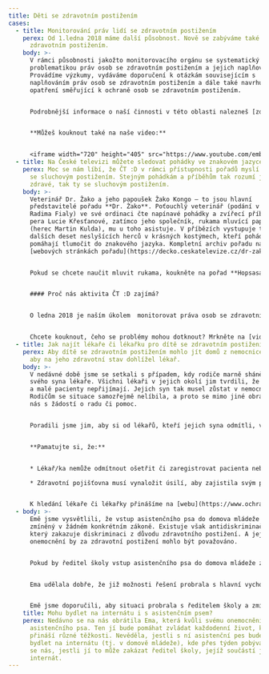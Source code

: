 ```yaml
---
title: Děti se zdravotním postižením
cases:
  - title: Monitorování práv lidí se zdravotním postižením
    perex: Od 1.ledna 2018 máme další působnost. Nově se zabýváme také právy osob se
      zdravotním postižením.
    body: >-
      V rámci působnosti jakožto monitorovacího orgánu se systematický zabýváme
      problematikou práv osob se zdravotním postižením a jejich naplňováním.
      Provádíme výzkumy, vydáváme doporučení k otázkám souvisejícím s
      naplňováním práv osob se zdravotním postižením a dále také navrhujeme
      opatření směřující k ochraně osob se zdravotním postižením.


      Podrobnější informace o naší činnosti v této oblasti nalezneš [zde](https://www.ochrance.cz/monitorovani-prav-lidi-se-zdravotnim-postizenim/).


      **Můžeš kouknout také na naše video:**


      <iframe width="720" height="405" src="https://www.youtube.com/embed/SqEBVMuk24I" title="YouTube video player" frameborder="0" allow="accelerometer; autoplay; clipboard-write; encrypted-media; gyroscope; picture-in-picture" allowfullscreen></iframe>
  - title: Na České televizi můžete sledovat pohádky ve znakovém jazyce
    perex: Moc se nám líbí, že ČT :D v rámci přístupnosti pořadů myslí i na nejmenší
      se sluchovým postižením. Stejným pohádkám a příběhům tak rozumí jak děti
      zdravé, tak ty se sluchovým postižením.
    body: >-
      Veterinář Dr. Žako a jeho papoušek Žako Kongo – to jsou hlavní
      představitelé pořadu **Dr. Žako**. Poťouchlý veterinář (podání v herce
      Radima Fialy) ve své ordinaci čte napínavé pohádky a zvířecí příběhy z
      pera Lucie Křesťanové, zatímco jeho společník, rukama mluvící papoušek
      (herec Martin Kulda), mu u toho asistuje. V příbězích vystupuje také
      dalších deset neslyšících herců v krásných kostýmech, kteří pohádky
      pomáhají tlumočit do znakového jazyka. Kompletní archiv pořadu najdete na
      [webových stránkách pořadu](https://decko.ceskatelevize.cz/dr-zako).


      Pokud se chcete naučit mluvit rukama, koukněte na pořad **Hopsasa**. Malí herci – Nela a Jindra Vás to naučí. A navíc, nebo hlavně, si s nimi zacvičíte, rozhýbete se a samozřejmě si zahopsáte. A je úplně jedno, zda slyšíte, nebo ne. Malým průvodcům pomáhá kamarád Hops (herec Robert Milič) a uklízečka Kutivá (herečka Kamila Valůšková). Kompletní archiv pořadu, lexikon znaků, básničky i pohybové výzvy najdete na [webových stránkách pořadu](https://decko.ceskatelevize.cz/hopsasa).


      #### Proč nás aktivita ČT :D zajímá?


      O ledna 2018 je naším úkolem  monitorovat práva osob se zdravotním postižením. Zabýváme se tak různými oblastmi života lidí se zdravotním postižením, provádíme výzkumy, vydáváme doporučení a navrhujeme opatření, která by lidem s postižením měla pomoci. 


      Chcete kouknout, čeho se problémy mohou dotknout? Mrkněte na [videa](https://www.ochrance.cz/monitorovani-prav-lidi-se-zdravotnim-postizenim/).
  - title: Jak najít lékaře či lékařku pro dítě se zdravotním postižením?
    perex: Aby dítě se zdravotním postižením mohlo jít domů z nemocnice, je třeba,
      aby na jeho zdravotní stav dohlížel lékař.
    body: >-
      V nedávné době jsme se setkali s případem, kdy rodiče marně sháněli pro
      svého syna lékaře. Všichni lékaři v jejich okolí jim tvrdili, že mají plno
      a malé pacienty nepřijímají. Jejich syn tak musel zůstat v nemocnici.
      Rodičům se situace samozřejmě nelíbila, a proto se mimo jiné obrátili na
      nás s žádostí o radu či pomoc.


      Poradili jsme jim, aby si od lékařů, kteří jejich syna odmítli, vyžádali písemné vyjádření s odůvodněním. S těmi se poté totiž mohou obrátit na svou zdravotní pojišťovnu a ta by jim měla sama zajistil dětského lékaře. Stalo se tak i v našem případě a nyní je již malý chlapec doma a stačí, že na její zdravotní stav dohlíží dětský lékař.


      **Pamatujte si, že:**


      * Lékař/ka nemůže odmítnout ošetřit či zaregistrovat pacienta nebo pacientku podle své libosti. Důvodem však může být například to, že má skutečně plnou kapacitu, nebo že nemá uzavřenou smlouvu se zdravotní pojišťovnou pacienta či pacientky.

      * Zdravotní pojišťovna musí vynaložit úsilí, aby zajistila svým pojištěncům a pojištěnkám praktického lékaře či lékařku v dojezdové vzdálenosti.


      K hledání lékaře či lékařky přinášíme na [webu](https://www.ochrance.cz/aktualne/tiskove-zpravy-2019/ombudsmanka-pomohla-matce-jejiz-dite-melo-tezke-zdravotni-postizeni/) několik dalších užitečných informací a rad.
  - body: >-
      Emě jsme vysvětlili, že vstup asistenčního psa do domova mládeže není
      zmíněný v žádném konkrétním zákoně. Existuje však antidiskriminační zákon,
      který zakazuje diskriminaci z důvodu zdravotního postižení. A její
      onemocnění by za zdravotní postižení mohlo být považováno.


      Pokud by ředitel školy vstup asistenčního psa do domova mládeže zakázal, mohlo by jít o diskriminaci. Ale není to možné dopředu jednoznačně říci. Záleží totiž na konkrétní situaci. Kroky ředitele musí být přiměřené, zohledňovat konkrétní možnosti internátu a také ostatní ubytované. Problém by mohli mít třeba spolužáci alergičtí na psí srst. Důležité je proto hledat možnosti řešení a případný zákaz podrobně zdůvodnit.


      Ema udělala dobře, že již možnosti řešení probrala s hlavní vychovatelkou internátu. Společně vymyslely, že by Ema mohla mít pokoj v přízemí blízko vchodu do domova, vlastní povlečení a že by internát ke vchodu umístil hadr na otírání psích tlapek.


      Emě jsme doporučili, aby situaci probrala s ředitelem školy a zmínila možná řešení, která projednala s hlavní vychovatelkou. Pokud by ředitel školy trval na zákazu, měl by to Emě podrobně zdůvodnit. Ema by se následně mohla obrátit na [Českou školní inspekci](https://csicr.cz/cz/Clanky/Jak-podavat-stiznosti). O posouzení by mohla požádat také [nás](https://deti.ochrance.cz/kdo/jak/). Vyhodnotili bychom, zda podle nás došlo k diskriminaci, a na základě toho Emě doporučili další možnosti řešení – například zda je vhodné, aby podala žalobu k soudu nebo se pokusila dospět k dohodě formou mediace.
    title: Mohu bydlet na internátu i s asistenčním psem?
    perex: Nedávno se na nás obrátila Ema, která kvůli svému onemocnění potřebovala
      asistenčního psa. Ten jí bude pomáhat zvládat každodenní život, který jí
      přináší různé těžkosti. Nevěděla, jestli s ní asistenční pes bude moci
      bydlet na internátu (tj. v domově mládeže), kde přes týden pobývá. Ptala
      se nás, jestli jí to může zakázat ředitel školy, jejíž součástí je
      internát.
---
```

